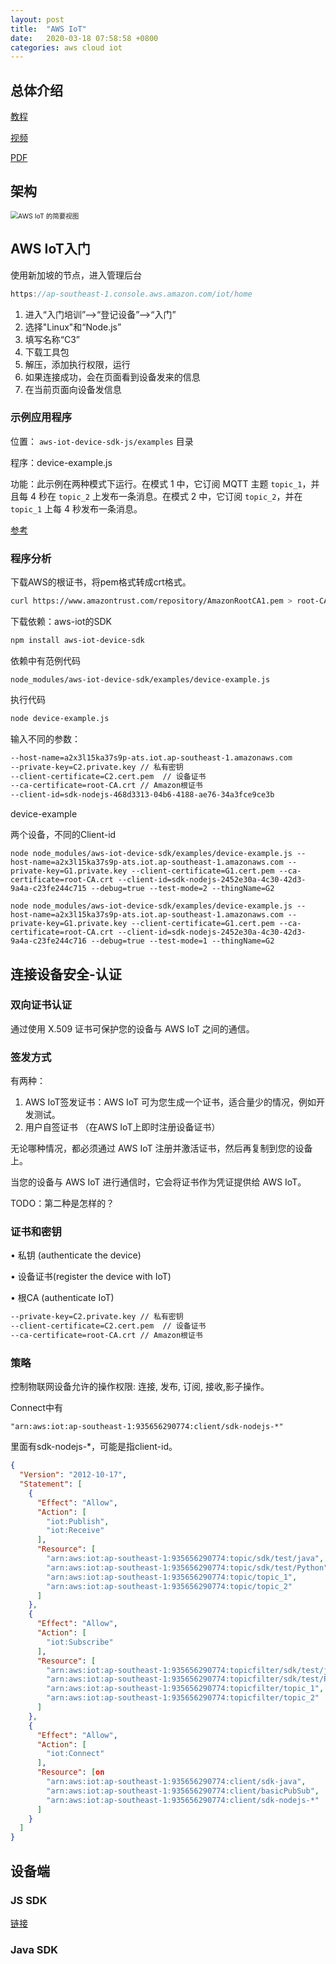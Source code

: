 ```yaml
---
layout: post
title:  "AWS IoT"
date:   2020-03-18 07:58:58 +0800
categories: aws cloud iot
---
```




## 总体介绍



[教程](https://amazonaws-china.com/cn/about-aws/events/webinar/iot-solutions-based-on-aws-iot-platform06062017/)

[视频](https://www.youtube.com/watch?v=I8HvkeEDZhc)

[PDF](https://s3.cn-north-1.amazonaws.com.cn/sides-share/基于AWS%2BIoT平台的物联网解决方案.pdf)



## 架构





<img src="https://docs.amazonaws.cn/iot/latest/developerguide/images/aws_iot_data_services.png" alt="                 AWS IoT 的简要视图             " style="zoom:75%;" />





## AWS IoT入门

使用新加坡的节点，进入管理后台

```java
https://ap-southeast-1.console.aws.amazon.com/iot/home
```



1. 进入“入门培训”-->“登记设备”-->“入门”
2. 选择"Linux"和“Node.js”
3. 填写名称“C3”
4. 下载工具包
5. 解压，添加执行权限，运行
6. 如果连接成功，会在页面看到设备发来的信息
7. 在当前页面向设备发信息



### 示例应用程序

位置： `aws-iot-device-sdk-js/examples` 目录

程序：device-example.js

功能：此示例在两种模式下运行。在模式 1 中，它订阅 MQTT 主题 `topic_1`，并且每 4 秒在 `topic_2` 上发布一条消息。在模式 2 中，它订阅 `topic_2`，并在 `topic_1` 上每 4 秒发布一条消息。

[参考](https://docs.amazonaws.cn/iot/latest/developerguide/iot-device-sdk-node.html)



### 程序分析

下载AWS的根证书，将pem格式转成crt格式。

```bash
curl https://www.amazontrust.com/repository/AmazonRootCA1.pem > root-CA.crt
```

下载依赖：aws-iot的SDK

```bash
npm install aws-iot-device-sdk
```

依赖中有范例代码

```
node_modules/aws-iot-device-sdk/examples/device-example.js
```

执行代码

```bash
node device-example.js
```

输入不同的参数：

```bash
--host-name=a2x3l15ka37s9p-ats.iot.ap-southeast-1.amazonaws.com 
--private-key=C2.private.key // 私有密钥
--client-certificate=C2.cert.pem  // 设备证书
--ca-certificate=root-CA.crt // Amazon根证书
--client-id=sdk-nodejs-468d3313-04b6-4188-ae76-34a3fce9ce3b
```





device-example

两个设备，不同的Client-id

```
node node_modules/aws-iot-device-sdk/examples/device-example.js --host-name=a2x3l15ka37s9p-ats.iot.ap-southeast-1.amazonaws.com --private-key=G1.private.key --client-certificate=G1.cert.pem --ca-certificate=root-CA.crt --client-id=sdk-nodejs-2452e30a-4c30-42d3-9a4a-c23fe244c715 --debug=true --test-mode=2 --thingName=G2
```



```
node node_modules/aws-iot-device-sdk/examples/device-example.js --host-name=a2x3l15ka37s9p-ats.iot.ap-southeast-1.amazonaws.com --private-key=G1.private.key --client-certificate=G1.cert.pem --ca-certificate=root-CA.crt --client-id=sdk-nodejs-2452e30a-4c30-42d3-9a4a-c23fe244c716 --debug=true --test-mode=1 --thingName=G2
```







## 连接设备安全-认证

### 双向证书认证

通过使用 X.509 证书可保护您的设备与 AWS IoT 之间的通信。



### 签发方式

有两种：

1. AWS IoT签发证书：AWS IoT 可为您生成一个证书，适合量少的情况，例如开发测试。
2. 用户自签证书 （在AWS IoT上即时注册设备证书）

无论哪种情况，都必须通过 AWS IoT 注册并激活证书，然后再复制到您的设备上。

当您的设备与 AWS IoT 进行通信时，它会将证书作为凭证提供给 AWS IoT。



TODO：第二种是怎样的？



### 证书和密钥 

• 私钥 (authenticate the device) 

• 设备证书(register the device with IoT) 

• 根CA (authenticate IoT)

```bash
--private-key=C2.private.key // 私有密钥
--client-certificate=C2.cert.pem  // 设备证书
--ca-certificate=root-CA.crt // Amazon根证书
```





### 策略

控制物联网设备允许的操作权限: 连接, 发布, 订阅, 接收,影子操作。



Connect中有

```
"arn:aws:iot:ap-southeast-1:935656290774:client/sdk-nodejs-*"
```

里面有sdk-nodejs-*，可能是指client-id。



```json
{
  "Version": "2012-10-17",
  "Statement": [
    {
      "Effect": "Allow",
      "Action": [
        "iot:Publish",
        "iot:Receive"
      ],
      "Resource": [
        "arn:aws:iot:ap-southeast-1:935656290774:topic/sdk/test/java",
        "arn:aws:iot:ap-southeast-1:935656290774:topic/sdk/test/Python",
        "arn:aws:iot:ap-southeast-1:935656290774:topic/topic_1",
        "arn:aws:iot:ap-southeast-1:935656290774:topic/topic_2"
      ]
    },
    {
      "Effect": "Allow",
      "Action": [
        "iot:Subscribe"
      ],
      "Resource": [
        "arn:aws:iot:ap-southeast-1:935656290774:topicfilter/sdk/test/java",
        "arn:aws:iot:ap-southeast-1:935656290774:topicfilter/sdk/test/Python",
        "arn:aws:iot:ap-southeast-1:935656290774:topicfilter/topic_1",
        "arn:aws:iot:ap-southeast-1:935656290774:topicfilter/topic_2"
      ]
    },
    {
      "Effect": "Allow",
      "Action": [
        "iot:Connect"
      ],
      "Resource": [on
        "arn:aws:iot:ap-southeast-1:935656290774:client/sdk-java",
        "arn:aws:iot:ap-southeast-1:935656290774:client/basicPubSub",
        "arn:aws:iot:ap-southeast-1:935656290774:client/sdk-nodejs-*"
      ]
    }
  ]
}
```



## 设备端

### JS SDK

[链接](https://github.com/aws/aws-iot-device-sdk-js)



### Java SDK





